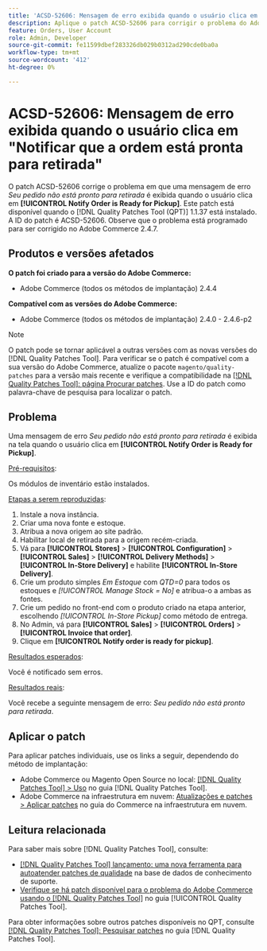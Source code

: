 ```yaml
---
title: 'ACSD-52606: Mensagem de erro exibida quando o usuário clica em "Notificar pedido pronto para retirada"'
description: Aplique o patch ACSD-52606 para corrigir o problema do Adobe Commerce em que uma mensagem de erro é exibida quando o usuário clica em **[!UICONTROL Notify Order is Ready for Pickup]**.
feature: Orders, User Account
role: Admin, Developer
source-git-commit: fe11599dbef283326db029b0312ad290cde0ba0a
workflow-type: tm+mt
source-wordcount: '412'
ht-degree: 0%

---
```


# ACSD-52606: Mensagem de erro exibida quando o usuário clica em &quot;Notificar que a ordem está pronta para retirada&quot;

O patch ACSD-52606 corrige o problema em que uma mensagem de erro *Seu pedido não está pronto para retirada* é exibida quando o usuário clica em **[!UICONTROL Notify Order is Ready for Pickup]**. Este patch está disponível quando o [!DNL Quality Patches Tool (QPT)] 1.1.37 está instalado. A ID do patch é ACSD-52606. Observe que o problema está programado para ser corrigido no Adobe Commerce 2.4.7.

## Produtos e versões afetados

**O patch foi criado para a versão do Adobe Commerce:**

* Adobe Commerce (todos os métodos de implantação) 2.4.4

**Compatível com as versões do Adobe Commerce:**

* Adobe Commerce (todos os métodos de implantação) 2.4.0 - 2.4.6-p2

>[!NOTE]
>
>O patch pode se tornar aplicável a outras versões com as novas versões do [!DNL Quality Patches Tool]. Para verificar se o patch é compatível com a sua versão do Adobe Commerce, atualize o pacote `magento/quality-patches` para a versão mais recente e verifique a compatibilidade na [[!DNL Quality Patches Tool]: página Procurar patches](https://experienceleague.adobe.com/tools/commerce-quality-patches/index.html). Use a ID do patch como palavra-chave de pesquisa para localizar o patch.

## Problema

Uma mensagem de erro *Seu pedido não está pronto para retirada* é exibida na tela quando o usuário clica em **[!UICONTROL Notify Order is Ready for Pickup]**.

<u>Pré-requisitos</u>:

Os módulos de inventário estão instalados.

<u>Etapas a serem reproduzidas</u>:

1. Instale a nova instância.
1. Criar uma nova fonte e estoque.
1. Atribua a nova origem ao site padrão.
1. Habilitar local de retirada para a origem recém-criada.
1. Vá para **[!UICONTROL Stores]** > **[!UICONTROL Configuration]** > **[!UICONTROL Sales]** > **[!UICONTROL Delivery Methods]** > **[!UICONTROL In-Store Delivery]** e habilite **[!UICONTROL In-Store Delivery]**.
1. Crie um produto simples *Em Estoque* com *QTD=0* para todos os estoques e *[!UICONTROL Manage Stock = No]* e atribua-o a ambas as fontes.
1. Crie um pedido no front-end com o produto criado na etapa anterior, escolhendo *[!UICONTROL In-Store Pickup]* como método de entrega.
1. No Admin, vá para **[!UICONTROL Sales]** > **[!UICONTROL Orders]** > **[!UICONTROL Invoice that order]**.
1. Clique em **[!UICONTROL Notify order is ready for pickup]**.

<u>Resultados esperados</u>:

Você é notificado sem erros.

<u>Resultados reais</u>:

Você recebe a seguinte mensagem de erro: *Seu pedido não está pronto para retirada*.

## Aplicar o patch

Para aplicar patches individuais, use os links a seguir, dependendo do método de implantação:

* Adobe Commerce ou Magento Open Source no local: [[!DNL Quality Patches Tool] > Uso](/help/tools/quality-patches-tool/usage.md) no guia [!DNL Quality Patches Tool].
* Adobe Commerce na infraestrutura em nuvem: [Atualizações e patches > Aplicar patches](https://experienceleague.adobe.com/docs/commerce-cloud-service/user-guide/develop/upgrade/apply-patches.html) no guia do Commerce na infraestrutura em nuvem.

## Leitura relacionada

Para saber mais sobre [!DNL Quality Patches Tool], consulte:

* [[!DNL Quality Patches Tool] lançamento: uma nova ferramenta para autoatender patches de qualidade](https://experienceleague.adobe.com/en/docs/commerce-knowledge-base/kb/announcements/commerce-announcements/magento-quality-patches-released-new-tool-to-self-serve-quality-patches) na base de dados de conhecimento de suporte.
* [Verifique se há patch disponível para o problema do Adobe Commerce usando o  [!DNL Quality Patches Tool]](/help/tools/quality-patches-tool/patches-available-in-qpt/check-patch-for-magento-issue-with-magento-quality-patches.md) no guia [!UICONTROL Quality Patches Tool].


Para obter informações sobre outros patches disponíveis no QPT, consulte [[!DNL Quality Patches Tool]: Pesquisar patches](https://experienceleague.adobe.com/tools/commerce-quality-patches/index.html) no guia [!DNL Quality Patches Tool].

